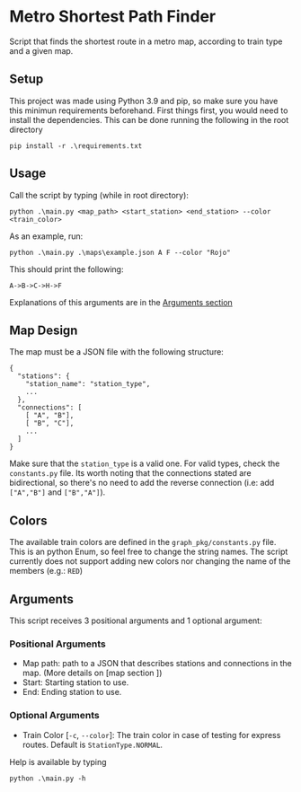 # Metro Shortest Path Finder
Script that finds the shortest route in a metro map, according to train type and a given map.

## Setup

This project was made using Python 3.9 and pip, so make sure you have this minimun requirements beforehand. First things first, you would need to install the dependencies. This can be done running the following in the root directory
```
pip install -r .\requirements.txt
```

## Usage

Call the script by typing (while in root directory):
```
python .\main.py <map_path> <start_station> <end_station> --color <train_color>
```

As an example, run:
```
python .\main.py .\maps\example.json A F --color "Rojo"
```

This should print the following:
```
A->B->C->H->F
```

Explanations of this arguments are in the [Arguments section](#arguments)


## Map Design

The map must be a JSON file with the following structure:
```
{
  "stations": {
    "station_name": "station_type",
    ...
  },
  "connections": [
    [ "A", "B"],
    [ "B", "C"],
    ...
  ]
}
```

Make sure that the `station_type` is a valid one. For valid types, check the `constants.py` file. Its worth noting that the connections stated are bidirectional, so there's no need to add the reverse connection (i.e: add `["A","B"]` and `["B","A"]`).

## Colors

The available train colors are defined in the  `graph_pkg/constants.py` file. This is an python Enum, so feel free to change the string names. The script currently does not support adding new colors nor changing the name of the members (e.g.: `RED`)

## Arguments 

This script receives 3 positional arguments and 1 optional argument:
### Positional Arguments

- Map path: path to a JSON that describes stations and connections in the map. (More details on [map section ])
- Start: Starting station to use.
- End: Ending station to use.
### Optional Arguments

- Train Color [`-c`, `--color`]: The train color in case of testing for express routes. Default is `StationType.NORMAL`.

Help is available by typing 
```
python .\main.py -h
```

